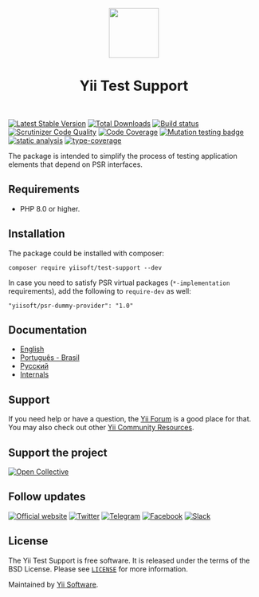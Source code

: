 <p align="center">
    <a href="https://github.com/yiisoft" target="_blank">
        <img src="https://yiisoft.github.io/docs/images/yii_logo.svg" height="100px">
    </a>
    <h1 align="center">Yii Test Support</h1>
    <br>
</p>

[![Latest Stable Version](https://poser.pugx.org/yiisoft/test-support/v/stable.png)](https://packagist.org/packages/yiisoft/test-support)
[![Total Downloads](https://poser.pugx.org/yiisoft/test-support/downloads.png)](https://packagist.org/packages/yiisoft/test-support)
[![Build status](https://github.com/yiisoft/test-support/workflows/build/badge.svg)](https://github.com/yiisoft/test-support/actions?query=workflow%3Abuild)
[![Scrutinizer Code Quality](https://scrutinizer-ci.com/g/yiisoft/test-support/badges/quality-score.png?b=master)](https://scrutinizer-ci.com/g/yiisoft/test-support/?branch=master)
[![Code Coverage](https://scrutinizer-ci.com/g/yiisoft/test-support/badges/coverage.png?b=master)](https://scrutinizer-ci.com/g/yiisoft/test-support/?branch=master)
[![Mutation testing badge](https://img.shields.io/endpoint?style=flat&url=https%3A%2F%2Fbadge-api.stryker-mutator.io%2Fgithub.com%2Fyiisoft%2Ftest-support%2Fmaster)](https://dashboard.stryker-mutator.io/reports/github.com/yiisoft/test-support/master)
[![static analysis](https://github.com/yiisoft/test-support/workflows/static%20analysis/badge.svg)](https://github.com/yiisoft/test-support/actions?query=workflow%3A%22static+analysis%22)
[![type-coverage](https://shepherd.dev/github/yiisoft/test-support/coverage.svg)](https://shepherd.dev/github/yiisoft/test-support)

The package is intended to simplify the process of testing application elements that depend on PSR interfaces.

## Requirements

- PHP 8.0 or higher.

## Installation

The package could be installed with composer:

```shell
composer require yiisoft/test-support --dev
```

In case you need to satisfy PSR virtual packages (`*-implementation` requirements), add the following to `require-dev`
as well:

```shell
"yiisoft/psr-dummy-provider": "1.0"
```

## Documentation

- [English](docs/guide/en/README.md)
- [Português - Brasil](docs/guide/pt-BR/README.md)
- [Русский](docs/guide/ru/README.md)
- [Internals](docs/internals.md)

## Support

If you need help or have a question, the [Yii Forum](https://forum.yiiframework.com/c/yii-3-0/63) is a good place for that.
You may also check out other [Yii Community Resources](https://www.yiiframework.com/community).

## Support the project

[![Open Collective](https://img.shields.io/badge/Open%20Collective-sponsor-7eadf1?logo=open%20collective&logoColor=7eadf1&labelColor=555555)](https://opencollective.com/yiisoft)

## Follow updates

[![Official website](https://img.shields.io/badge/Powered_by-Yii_Framework-green.svg?style=flat)](https://www.yiiframework.com/)
[![Twitter](https://img.shields.io/badge/twitter-follow-1DA1F2?logo=twitter&logoColor=1DA1F2&labelColor=555555?style=flat)](https://twitter.com/yiiframework)
[![Telegram](https://img.shields.io/badge/telegram-join-1DA1F2?style=flat&logo=telegram)](https://t.me/yii3en)
[![Facebook](https://img.shields.io/badge/facebook-join-1DA1F2?style=flat&logo=facebook&logoColor=ffffff)](https://www.facebook.com/groups/yiitalk)
[![Slack](https://img.shields.io/badge/slack-join-1DA1F2?style=flat&logo=slack)](https://yiiframework.com/go/slack)

## License

The Yii Test Support is free software. It is released under the terms of the BSD License.
Please see [`LICENSE`](./LICENSE.md) for more information.

Maintained by [Yii Software](https://www.yiiframework.com/).
